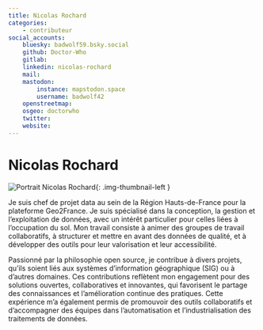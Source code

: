 ```yaml
---
title: Nicolas Rochard
categories:
    - contributeur
social_accounts:
    bluesky: badwolf59.bsky.social
    github: Doctor-Who
    gitlab:
    linkedin: nicolas-rochard
    mail:
    mastodon:
        instance: mapstodon.space
        username: badwolf42
    openstreetmap:
    osgeo: doctorwho
    twitter:
    website:
---
```


# Nicolas Rochard

<!-- --8<-- [start:author-sign-block] -->

![Portrait Nicolas Rochard](https://cdn.geotribu.fr/img/internal/contributeurs/nrochard.jpg "Portrait Nicolas Rochard"){: .img-thumbnail-left }

Je suis chef de projet data au sein de la Région Hauts-de-France pour la plateforme Geo2France. Je suis spécialisé dans la conception, la gestion et l’exploitation de données, avec un intérêt particulier pour celles liées à l’occupation du sol. Mon travail consiste à animer des groupes de travail collaboratifs, à structurer et mettre en avant des données de qualité, et à développer des outils pour leur valorisation et leur accessibilité.

Passionné par la philosophie open source, je contribue à divers projets, qu’ils soient liés aux systèmes d’information géographique (SIG) ou à d’autres domaines. Ces contributions reflètent mon engagement pour des solutions ouvertes, collaboratives et innovantes, qui favorisent le partage des connaissances et l’amélioration continue des pratiques. Cette expérience m’a également permis de promouvoir des outils collaboratifs et d’accompagner des équipes dans l’automatisation et l’industrialisation des traitements de données.

<!-- --8<-- [end:author-sign-block] -->
